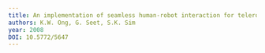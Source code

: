 ```yaml
---
title: An implementation of seamless human-robot interaction for telerobotics
authors: K.W. Ong, G. Seet, S.K. Sim
year: 2008
DOI: 10.5772/5647
---
```


